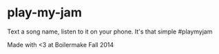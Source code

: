 play-my-jam
===========

Text a song name, listen to it on your phone. It's that simple #playmyjam

Made with <3 at Boilermake Fall 2014
